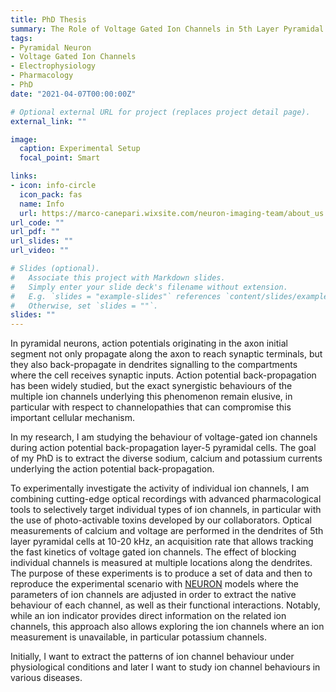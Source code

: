 ```yaml
---
title: PhD Thesis
summary: The Role of Voltage Gated Ion Channels in 5th Layer Pyramidal Neuron Action Potential Backpropagation
tags:
- Pyramidal Neuron
- Voltage Gated Ion Channels
- Electrophysiology
- Pharmacology
- PhD
date: "2021-04-07T00:00:00Z"

# Optional external URL for project (replaces project detail page).
external_link: ""

image:
  caption: Experimental Setup
  focal_point: Smart

links:
- icon: info-circle
  icon_pack: fas
  name: Info
  url: https://marco-canepari.wixsite.com/neuron-imaging-team/about_us
url_code: ""
url_pdf: ""
url_slides: ""
url_video: ""

# Slides (optional).
#   Associate this project with Markdown slides.
#   Simply enter your slide deck's filename without extension.
#   E.g. `slides = "example-slides"` references `content/slides/example-slides.md`.
#   Otherwise, set `slides = ""`.
slides: ""
---
```


In pyramidal neurons, action potentials originating in the axon initial segment not only propagate along the axon to reach synaptic terminals, but they also back-propagate in dendrites signalling to the compartments where the cell receives synaptic inputs. Action potential back-propagation has been widely studied, but the exact synergistic behaviours of the multiple ion channels underlying this phenomenon remain elusive, in particular with respect to channelopathies that can compromise this important cellular mechanism.

In my research, I am studying the behaviour of voltage-gated ion channels during action potential back-propagation layer-5 pyramidal cells. The goal of my PhD is to extract the diverse sodium, calcium and potassium currents underlying the action potential back-propagation.

To experimentally investigate the activity of individual ion channels, I am combining cutting-edge optical recordings with advanced pharmacological tools to selectively target individual types of ion channels, in particular with the use of photo-activable toxins developed by our collaborators. Optical measurements of calcium and voltage are performed in the dendrites of 5th layer pyramidal cells at 10-20 kHz, an acquisition rate that allows tracking the fast kinetics of voltage gated ion channels. The effect of blocking individual channels is measured at multiple locations along the dendrites. The purpose of these experiments is to produce a set of data and then to reproduce the experimental scenario with [NEURON](https://neuron.yale.edu/neuron/) models where the parameters of ion channels are adjusted in order to extract the native behaviour of each channel, as well as their functional interactions. Notably, while an ion indicator provides direct information on the related ion channels, this approach also allows exploring the ion channels where an ion measurement is unavailable, in particular potassium channels. 

Initially, I want to extract the patterns of ion channel behaviour under physiological conditions and later I want to study ion channel behaviours in various diseases. 

